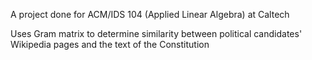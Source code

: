 A project done for ACM/IDS 104 (Applied Linear Algebra) at Caltech

Uses Gram matrix to determine similarity between political candidates' Wikipedia pages and the text of the Constitution
